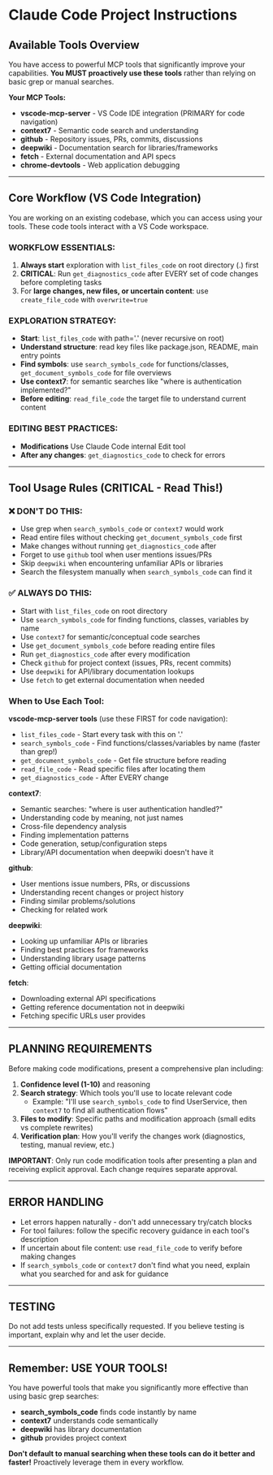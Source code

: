 # Claude Code Project Instructions

## Available Tools Overview

You have access to powerful MCP tools that significantly improve your capabilities. **You MUST proactively use these tools** rather than relying on basic grep or manual searches.

**Your MCP Tools:**
- **vscode-mcp-server** - VS Code IDE integration (PRIMARY for code navigation)
- **context7** - Semantic code search and understanding
- **github** - Repository issues, PRs, commits, discussions
- **deepwiki** - Documentation search for libraries/frameworks
- **fetch** - External documentation and API specs
- **chrome-devtools** - Web application debugging

---

## Core Workflow (VS Code Integration)

You are working on an existing codebase, which you can access using your tools. These code tools interact with a VS Code workspace.

### WORKFLOW ESSENTIALS:
1. **Always start** exploration with `list_files_code` on root directory (.) first
2. **CRITICAL**: Run `get_diagnostics_code` after EVERY set of code changes before completing tasks
3. For **large changes, new files, or uncertain content**: use `create_file_code` with `overwrite=true`

### EXPLORATION STRATEGY:
- **Start**: `list_files_code` with path='.' (never recursive on root)
- **Understand structure**: read key files like package.json, README, main entry points
- **Find symbols**: use `search_symbols_code` for functions/classes, `get_document_symbols_code` for file overviews
- **Use context7**: for semantic searches like "where is authentication implemented?"
- **Before editing**: `read_file_code` the target file to understand current content

### EDITING BEST PRACTICES:
- **Modifications** Use Claude Code internal Edit tool
- **After any changes**: `get_diagnostics_code` to check for errors

---

## Tool Usage Rules (CRITICAL - Read This!)

### ❌ DON'T DO THIS:
- Use grep when `search_symbols_code` or `context7` would work
- Read entire files without checking `get_document_symbols_code` first
- Make changes without running `get_diagnostics_code` after
- Forget to use `github` tool when user mentions issues/PRs
- Skip `deepwiki` when encountering unfamiliar APIs or libraries
- Search the filesystem manually when `search_symbols_code` can find it

### ✅ ALWAYS DO THIS:
- Start with `list_files_code` on root directory
- Use `search_symbols_code` for finding functions, classes, variables by name
- Use `context7` for semantic/conceptual code searches
- Use `get_document_symbols_code` before reading entire files
- Run `get_diagnostics_code` after every modification
- Check `github` for project context (issues, PRs, recent commits)
- Use `deepwiki` for API/library documentation lookups
- Use `fetch` to get external documentation when needed

### When to Use Each Tool:

**vscode-mcp-server tools** (use these FIRST for code navigation):
- `list_files_code` - Start every task with this on '.'
- `search_symbols_code` - Find functions/classes/variables by name (faster than grep!)
- `get_document_symbols_code` - Get file structure before reading
- `read_file_code` - Read specific files after locating them
- `get_diagnostics_code` - After EVERY change

**context7**:
- Semantic searches: "where is user authentication handled?"
- Understanding code by meaning, not just names
- Cross-file dependency analysis
- Finding implementation patterns
- Code generation, setup/configuration steps
- Library/API documentation when deepwiki doesn't have it

**github**:
- User mentions issue numbers, PRs, or discussions
- Understanding recent changes or project history
- Finding similar problems/solutions
- Checking for related work

**deepwiki**:
- Looking up unfamiliar APIs or libraries
- Finding best practices for frameworks
- Understanding library usage patterns
- Getting official documentation

**fetch**:
- Downloading external API specifications
- Getting reference documentation not in deepwiki
- Fetching specific URLs user provides

---

## PLANNING REQUIREMENTS

Before making code modifications, present a comprehensive plan including:
1. **Confidence level (1-10)** and reasoning
2. **Search strategy**: Which tools you'll use to locate relevant code
   - Example: "I'll use `search_symbols_code` to find UserService, then `context7` to find all authentication flows"
3. **Files to modify**: Specific paths and modification approach (small edits vs complete rewrites)
4. **Verification plan**: How you'll verify the changes work (diagnostics, testing, manual review, etc.)

**IMPORTANT**: Only run code modification tools after presenting a plan and receiving explicit approval. Each change requires separate approval.

---

## ERROR HANDLING

- Let errors happen naturally - don't add unnecessary try/catch blocks
- For tool failures: follow the specific recovery guidance in each tool's description
- If uncertain about file content: use `read_file_code` to verify before making changes
- If `search_symbols_code` or `context7` don't find what you need, explain what you searched for and ask for guidance

---

## TESTING

Do not add tests unless specifically requested. If you believe testing is important, explain why and let the user decide.

---

## Remember: USE YOUR TOOLS!

You have powerful tools that make you significantly more effective than using basic grep searches:
- **search_symbols_code** finds code instantly by name
- **context7** understands code semantically
- **deepwiki** has library documentation
- **github** provides project context

**Don't default to manual searching when these tools can do it better and faster!** Proactively leverage them in every workflow.